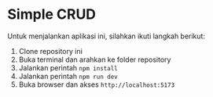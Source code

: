 # Simple CRUD

Untuk menjalankan aplikasi ini, silahkan ikuti langkah berikut:

1. Clone repository ini
2. Buka terminal dan arahkan ke folder repository
3. Jalankan perintah `npm install`
4. Jalankan perintah `npm run dev`
5. Buka browser dan akses `http://localhost:5173`
